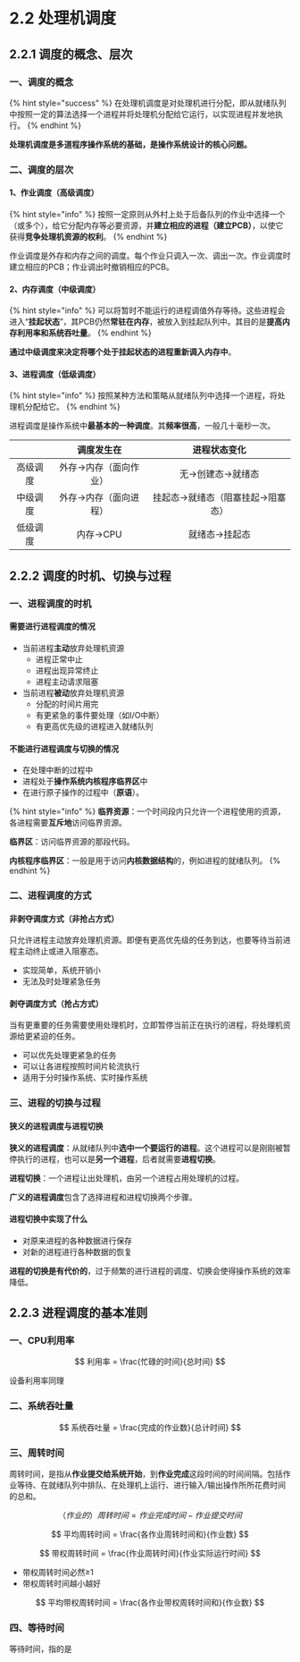 # 2.2 处理机调度

## 2.2.1 调度的概念、层次

### 一、调度的概念

{% hint style="success" %}
在处理机调度是对处理机进行分配，即从就绪队列中按照一定的算法选择一个进程并将处理机分配给它运行，以实现进程并发地执行。
{% endhint %}

**处理机调度是多道程序操作系统的基础，是操作系统设计的核心问题。**

### 二、调度的层次

#### 1、作业调度（高级调度）

{% hint style="info" %}
按照一定原则从外村上处于后备队列的作业中选择一个（或多个），给它分配内存等必要资源，并**建立相应的进程（建立PCB）**，以使它获得**竞争处理机资源的权利**。
{% endhint %}

作业调度是外存和内存之间的调度。每个作业只调入一次、调出一次。作业调度时建立相应的PCB；作业调出时撤销相应的PCB。

#### 2、内存调度（中级调度）

{% hint style="info" %}
可以将暂时不能运行的进程调值外存等待。这些进程会进入“**挂起状态**”，其PCB仍然**常驻在内存**，被放入到挂起队列中。其目的是**提高内存利用率和系统吞吐量**。
{% endhint %}

**通过中级调度来决定将哪个处于挂起状态的进程重新调入内存中**。

#### 3、进程调度（低级调度）

{% hint style="info" %}
按照某种方法和策略从就绪队列中选择一个进程，将处理机分配给它。
{% endhint %}

进程调度是操作系统中**最基本的一种调度**。其**频率很高**，一般几十毫秒一次。

|  | 调度发生在 | 进程状态变化 |
| :---: | :---: | :---: |
| 高级调度 | 外存→内存（面向作业） | 无→创建态→就绪态 |
| 中级调度 | 外存→内存（面向进程） | 挂起态→就绪态（阻塞挂起→阻塞态） |
| 低级调度 | 内存→CPU | 就绪态→挂起态 |

## 2.2.2 调度的时机、切换与过程

### 一、进程调度的时机

#### 需要进行进程调度的情况

* 当前进程**主动**放弃处理机资源
  * 进程正常中止
  * 进程出现异常终止
  * 进程主动请求阻塞
* 当前进程**被动**放弃处理机资源
  * 分配的时间片用完
  * 有更紧急的事件要处理（如I/O中断）
  * 有更高优先级的进程进入就绪队列

#### 不能进行进程调度与切换的情况

* 在处理中断的过程中
* 进程处于**操作系统内核程序临界区**中
* 在进行原子操作的过程中（**原语**）。

{% hint style="info" %}
**临界资源**：一个时间段内只允许一个进程使用的资源，各进程需要**互斥地**访问临界资源。

**临界区**：访问临界资源的那段代码。

**内核程序临界区**：一般是用于访问**内核数据结构**的，例如进程的就绪队列。
{% endhint %}

### 二、进程调度的方式

#### 非剥夺调度方式（非抢占方式）

只允许进程主动放弃处理机资源。即便有更高优先级的任务到达，也要等待当前进程主动终止或进入阻塞态。

* 实现简单，系统开销小
* 无法及时处理紧急任务

#### 剥夺调度方式（抢占方式）

当有更重要的任务需要使用处理机时，立即暂停当前正在执行的进程，将处理机资源给更紧迫的任务。

* 可以优先处理更紧急的任务
* 可以让各进程按照时间片轮流执行
* 适用于分时操作系统、实时操作系统

### 三、进程的切换与过程

#### 狭义的进程调度与进程切换

**狭义的进程调度**：从就绪队列中**选中一个要运行的进程**。这个进程可以是刚刚被暂停执行的进程，也可以是**另一个进程**，后者就需要**进程切换**。

**进程切换**：一个进程让出处理机，由另一个进程占用处理机的过程。



**广义的进程调度**包含了选择进程和进程切换两个步骤。

#### 进程切换中实现了什么

* 对原来进程的各种数据进行保存
* 对新的进程进行各种数据的恢复

**进程的切换是有代价的**，过于频繁的进行进程的调度、切换会使得操作系统的效率降低。

## 2.2.3 进程调度的基本准则

### 一、CPU利用率

$$
利用率 = \frac{忙碌的时间}{总时间}
$$

设备利用率同理

### 二、系统吞吐量

$$
系统吞吐量 = \frac{完成的作业数}{总计时间}
$$

### 三、周转时间

周转时间，是指从**作业提交给系统开始**，到**作业完成**这段时间的时间间隔。包括作业等待、在就绪队列中排队、在处理机上运行、进行输入/输出操作所所花费时间的总和。

$$
（作业的）周转时间 = 作业完成时间 - 作业提交时间
$$

$$
平均周转时间 = \frac{各作业周转时间和}{作业数}
$$

$$
带权周转时间 = \frac{作业周转时间}{作业实际运行时间}
$$

* 带权周转时间必然≥1
* 带权周转时间越小越好

$$
平均带权周转时间 = \frac{各作业带权周转时间和}{作业数}
$$

### 四、等待时间

等待时间，指的是

